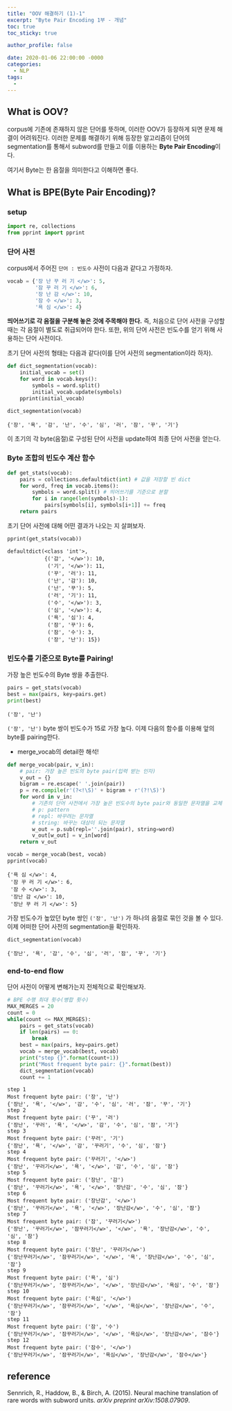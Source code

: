 ```yaml
---
title: "OOV 해결하기 (1)-1"
excerpt: "Byte Pair Encoding 1부 - 개념"
toc: true
toc_sticky: true

author_profile: false

date: 2020-01-06 22:00:00 -0000
categories: 
  - NLP
tags:
  - 
---
```

## What is OOV?

corpus에 기존에 존재하지 않은 단어를 뜻하며, 이러한 OOV가 등장하게 되면 문제 해결이 어려워진다. 이러한 문제를 해결하기 위해 등장한 알고리즘이 단어의 segmentation를 통해서 subword를 만들고 이를 이용하는 **Byte Pair Encoding**이다.

여기서 Byte는 한 음절을 의미한다고 이해하면 좋다.

## What is BPE(Byte Pair Encoding)?

### setup
```python
import re, collections
from pprint import pprint
```

### 단어 사전

corpus에서 주어진 `단어 : 빈도수` 사전이 다음과 같다고 가정하자.
```python
vocab = {'장 난 꾸 러 기 </w>': 5,
         '잠 꾸 러 기 </w>': 6,
         '장 난 감 </w>': 10,
         '잠 수 </w>': 3,
         '욕 심 </w>': 4}
```
**띄어쓰기로 각 음절을 구분해 놓은 것에 주목해야 한다.** 즉, 처음으로 단어 사전을 구성할 때는 각 음절이 별도로 취급되어야 한다. 또한, 위의 단어 사전은 빈도수를 얻기 위해 사용하는 단어 사전이다.

초기 단어 사전의 형태는 다음과 같다(이를 단어 사전의 segmentation이라 하자).
```python
def dict_segmentation(vocab):
    initial_vocab = set()
    for word in vocab.keys():
        symbols = word.split()
        initial_vocab.update(symbols)
    pprint(initial_vocab)

dict_segmentation(vocab)
```
```
{'장', '욕', '감', '난', '수', '심', '러', '잠', '꾸', '기'}
```
이 초기의 각 byte(음절)로 구성된 단어 사전을 update하여 최종 단어 사전을 얻는다.

### Byte 조합의 빈도수 계산 함수

```python
def get_stats(vocab):
    pairs = collections.defaultdict(int) # 값을 저장할 빈 dict
    for word, freq in vocab.items():
        symbols = word.split() # 띄어쓰기를 기준으로 분할
        for i in range(len(symbols)-1):
            pairs[symbols[i], symbols[i+1]] += freq
    return pairs
```
초기 단어 사전에 대해 어떤 결과가 나오는 지 살펴보자.
```python
pprint(get_stats(vocab))
```
```
defaultdict(<class 'int'>,
            {('감', '</w>'): 10,
             ('기', '</w>'): 11,
             ('꾸', '러'): 11,
             ('난', '감'): 10,
             ('난', '꾸'): 5,
             ('러', '기'): 11,
             ('수', '</w>'): 3,
             ('심', '</w>'): 4,
             ('욕', '심'): 4,
             ('잠', '꾸'): 6,
             ('잠', '수'): 3,
             ('장', '난'): 15})
```

### 빈도수를 기준으로 Byte를 Pairing!

가장 높은 빈도수의 Byte 쌍을 추출한다.
```python
pairs = get_stats(vocab)
best = max(pairs, key=pairs.get)
print(best)
```
```
('장', '난')
```
`('장', '난')` byte 쌍이 빈도수가 15로 가장 높다. 이제 다음의 함수를 이용해 앞의 byte를 pairing한다.

* merge_vocab의 detail한 해석!

```python
def merge_vocab(pair, v_in):
	# pair: 가장 높은 빈도의 byte pair(입력 받는 인자)
    v_out = {}
    bigram = re.escape(' '.join(pair))
    p = re.compile(r'(?<!\S)' + bigram + r'(?!\S)')
    for word in v_in:
	    # 기존의 단어 사전에서 가장 높은 빈도수의 byte pair와 동일한 문자열을 교체
	    # p: pattern
		# repl: 바꾸려는 문자열
        # string: 바꾸는 대상이 되는 문자열
        w_out = p.sub(repl=''.join(pair), string=word)
        v_out[w_out] = v_in[word]
    return v_out
```
```python
vocab = merge_vocab(best, vocab)
pprint(vocab)
```
```
{'욕 심 </w>': 4,
 '잠 꾸 러 기 </w>': 6,
 '잠 수 </w>': 3,
 '장난 감 </w>': 10,
 '장난 꾸 러 기 </w>': 5}
```
가장 빈도수가 높았던 byte 쌍인 `('장', '난')` 가 하나의 음절로 묶인 것을 볼 수 있다. 이제 어떠한 단어 사전의 segmentation을 확인하자.
```python
dict_segmentation(vocab)
```
```
{'장난', '욕', '감', '수', '심', '러', '잠', '꾸', '기'}
```

### end-to-end flow

단어 사전이 어떻게 변해가는지 전체적으로 확인해보자.
```python
# BPE 수행 최대 횟수(병합 횟수)
MAX_MERGES = 20
count = 0
while(count <= MAX_MERGES):
    pairs = get_stats(vocab)
    if len(pairs) == 0:
        break
    best = max(pairs, key=pairs.get)
    vocab = merge_vocab(best, vocab)
    print("step {}".format(count+1))
    print("Most frequent byte pair: {}".format(best))
    dict_segmentation(vocab)
    count += 1
```
```
step 1
Most frequent byte pair: ('장', '난')
{'장난', '욕', '</w>', '감', '수', '심', '러', '잠', '꾸', '기'}
step 2
Most frequent byte pair: ('꾸', '러')
{'장난', '꾸러', '욕', '</w>', '감', '수', '심', '잠', '기'}
step 3
Most frequent byte pair: ('꾸러', '기')
{'장난', '욕', '</w>', '감', '꾸러기', '수', '심', '잠'}
step 4
Most frequent byte pair: ('꾸러기', '</w>')
{'장난', '꾸러기</w>', '욕', '</w>', '감', '수', '심', '잠'}
step 5
Most frequent byte pair: ('장난', '감')
{'장난', '꾸러기</w>', '욕', '</w>', '장난감', '수', '심', '잠'}
step 6
Most frequent byte pair: ('장난감', '</w>')
{'장난', '꾸러기</w>', '욕', '</w>', '장난감</w>', '수', '심', '잠'}
step 7
Most frequent byte pair: ('잠', '꾸러기</w>')
{'장난', '꾸러기</w>', '잠꾸러기</w>', '</w>', '욕', '장난감</w>', '수', '심', '잠'}
step 8
Most frequent byte pair: ('장난', '꾸러기</w>')
{'장난꾸러기</w>', '잠꾸러기</w>', '</w>', '욕', '장난감</w>', '수', '심', '잠'}
step 9
Most frequent byte pair: ('욕', '심')
{'장난꾸러기</w>', '잠꾸러기</w>', '</w>', '장난감</w>', '욕심', '수', '잠'}
step 10
Most frequent byte pair: ('욕심', '</w>')
{'장난꾸러기</w>', '잠꾸러기</w>', '</w>', '욕심</w>', '장난감</w>', '수', '잠'}
step 11
Most frequent byte pair: ('잠', '수')
{'장난꾸러기</w>', '잠꾸러기</w>', '</w>', '욕심</w>', '장난감</w>', '잠수'}
step 12
Most frequent byte pair: ('잠수', '</w>')
{'장난꾸러기</w>', '잠꾸러기</w>', '욕심</w>', '장난감</w>', '잠수</w>'}
```

## reference
Sennrich, R., Haddow, B., & Birch, A. (2015). Neural machine translation of rare words with subword units. _arXiv preprint arXiv:1508.07909_.
<!--stackedit_data:
eyJoaXN0b3J5IjpbLTM2NDk0NTE0MywtMzkzNTcwMDgyLDE2Mj
M2MzMwOTksLTgzNTcwMDg1OSwxODc4MjQ3MzMwLDk2MzU2MTY2
Nyw0MTk4OTk5MTcsNTgxNDM4NzQsNTkyMjIzNDgwLDE1ODI2Nj
MyNzZdfQ==
-->